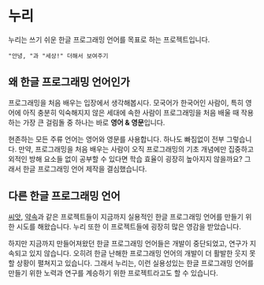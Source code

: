 # 누리

누리는 쓰기 쉬운 한글 프로그래밍 언어를 목표로 하는 프로젝트입니다.

```nuri
"안녕, "과 "세상!" 더해서 보여주기
```

## 왜 한글 프로그래밍 언어인가

프로그래밍을 처음 배우는 입장에서 생각해봅시다. 모국어가 한국어인 사람이, 특히 영어에 아직 충분히 익숙해지지 않은 세대에 속한 사람이 프로그래밍을 처음 배울 때 작용하는 가장 큰 걸림돌 중 하나는 바로 **영어 & 영문**입니다.

현존하는 모든 주류 언어는 영어와 영문를 사용합니다. 하나도 빠짐없이 전부 그렇습니다. 만약, 프로그래밍을 처음 배우는 사람이 오직 프로그래밍의 기초 개념에만 집중하고 외적인 방해 요소들 없이 공부할 수 있다면 학습 효율이 굉장히 높아지지 않을까요? 그래서 한글 프로그래밍 언어 제작을 결심했습니다.

## 다른 한글 프로그래밍 언어

[씨앗](https://namu.wiki/w/%EC%94%A8%EC%95%97(%ED%94%84%EB%A1%9C%EA%B7%B8%EB%9E%98%EB%B0%8D%20%EC%96%B8%EC%96%B4)), [약속](http://yaksok.org/)과 같은 프로젝트들이 지금까지 실용적인 한글 프로그래밍 언어를 만들기 위한 시도를 해왔습니다. 누리 또한 이 프로젝트들에 굉장히 많은 영감을 받았습니다.

하지만 지금까지 만들어져왔던 한글 프로그래밍 언어들은 개발이 중단되었고, 연구가 지속되고 있지 않습니다. 오히려 한글 난해한 프로그래밍 언어의 개발이 더 활발한 웃지 못할 상황이 펼쳐지고 있습니다. 그래서 누리는, 이런 실용성있는 한글 프로그래밍 언어를 만들기 위한 노력과 연구를 계승하기 위한 프로젝트라고도 할 수 있습니다.